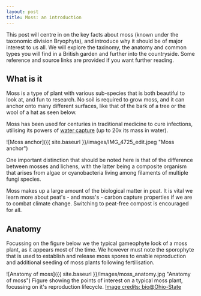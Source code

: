 ```yaml
---
layout: post
title: Moss: an introduction
---
```


This post will centre in on the key facts about moss (known under the taxonomic division Bryophyta), and introduce why it should be of major interest to us all. We will explore the taxinomy, the anatomy and common types you will find in a British garden and further into the countryside. Some reference and source links are provided if you want further reading.

## What is it ##

Moss is a type of plant with various sub-species that is both beautiful to look at, and fun to research. No soil is required to grow moss, and it can anchor onto many different surfaces, like that of the bark of a tree or the wool of a hat as seen below.

Moss has been used for centuries in traditional medicine to cure infections, utilising its powers of [water capture](https://www.smithsonianmag.com/science-nature/how-humble-moss-helped-heal-wounds-thousands-WWI-180963081/) (up to 20x its mass in water).

![Moss anchor]({{ site.baseurl }}/images/IMG_4725_edit.jpeg "Moss anchor")

One important distinction that should be noted here is that of the difference between mosses and lichens, with the latter being a composite organism that arises from algae or cyanobacteria living among filaments of multiple fungi species.

Moss makes up a large amount of the biological matter in peat. It is vital we learn more about peat's - and moss's - carbon capture properties if we are to combat climate change. Switching to peat-free compost is encouraged for all.

## Anatomy ##
Focussing on the figure below we the typical gameophyte look of a moss plant, as it appears most of the time. We however must note the sporophyte that is used to establish and release moss spores to enable reproduction and additional seeding of moss plants following fertilisation.

![Anatomy of moss]({{ site.baseurl }}/images/moss_anatomy.jpg "Anatomy of moss")
Figure showing the points of interest on a typical moss plant, focussing on it's reproduction lifecycle. [Image credits: bio@Ohio-State](https://i.pinimg.com/564x/46/05/14/460514aa4a7ac1007a1ab7757f07cbe4.jpg)


